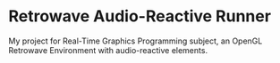 # Retrowave Audio-Reactive Runner
My project for Real-Time Graphics Programming subject, an OpenGL Retrowave Environment with audio-reactive elements.
